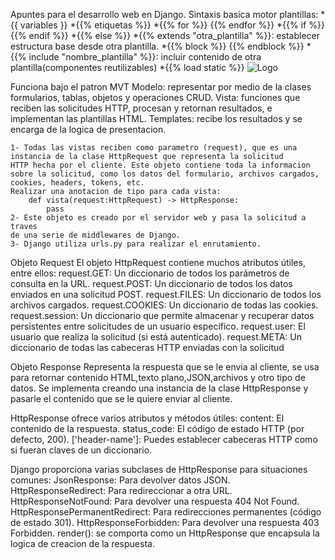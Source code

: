 Apuntes para el desarrollo web en Django.
Sintaxis basica motor plantillas:
    *{{ variables }}
    *{{% etiquetas %}}
    *{{% for %}} {{% endfor %}}
    *{{% if %}} {{% endif %}}
    *{{% else %}}
    *{{% extends "otra_plantilla" %}}: establecer estructura base desde otra plantilla.
    *{{% block %}} {{% endblock %}}
    *{{% include "nombre_plantilla" %}}: incluir contenido de otra plantilla(componentes reutilizables)
    *{{% load static %}}
        <img src="{% static 'ruta' %}" alt="Logo">

Funciona bajo el patron MVT
Modelo: representar por medio de la clases formularios,
tablas, objetos y operaciones CRUD.
Vista: funciones que reciben las solicitudes HTTP, procesan
y retornan resultados, e implementan las plantillas HTML.
Templates: recibe los resultados y se encarga de la logica de presentacion. 

    1- Todas las vistas reciben como parametro (request), que es una
    instancia de la clase HttpRequest que representa la solicitud
    HTTP hecha por el cliente. Este objeto contiene toda la informacion
    sobre la solicitud, como los datos del formulario, archivos cargados,
    cookies, headers, tokens, etc.
    Realizar una anotacion de tipo para cada vista:
        def vista(request:HttpRequest) -> HttpResponse:
            pass
    2- Este objeto es creado por el servidor web y pasa la solicitud a traves
    de una serie de middlewares de Django.
    3- Django utiliza urls.py para realizar el enrutamiento.

Objeto Request
El objeto HttpRequest contiene muchos atributos útiles, entre ellos:
request.GET: Un diccionario de todos los parámetros de consulta en la URL.
request.POST: Un diccionario de todos los datos enviados en una solicitud POST.
request.FILES: Un diccionario de todos los archivos cargados.
request.COOKIES: Un diccionario de todas las cookies.
request.session: Un diccionario que permite almacenar y recuperar datos persistentes entre solicitudes de un usuario específico.
request.user: El usuario que realiza la solicitud (si está autenticado).
request.META: Un diccionario de todas las cabeceras HTTP enviadas con la solicitud

Objeto Response
Representa la respuesta que se le envia al cliente, se usa para retornar contenido
HTML,texto plano,JSON,archivos y otro tipo de datos. Se implementa creando una instancia
de la clase HttpResponse y pasarle el contenido que se le quiere enviar al cliente.

HttpResponse ofrece varios atributos y métodos útiles:
content: El contenido de la respuesta.
status_code: El código de estado HTTP (por defecto, 200).
['header-name']: Puedes establecer cabeceras HTTP como si fueran claves de un diccionario.

Django proporciona varias subclases de HttpResponse para situaciones comunes:
JsonResponse: Para devolver datos JSON.
HttpResponseRedirect: Para redireccionar a otra URL.
HttpResponseNotFound: Para devolver una respuesta 404 Not Found.
HttpResponsePermanentRedirect: Para redirecciones permanentes (código de estado 301).
HttpResponseForbidden: Para devolver una respuesta 403 Forbidden.
render(): se comporta como un HttpResponse que encapsula la logica de creacion de la respuesta.